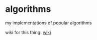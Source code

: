 # algorithms
my implementations of popular algorithms

wiki for this thing: [wiki](https://github.com/extremq/algorithms/wiki)
